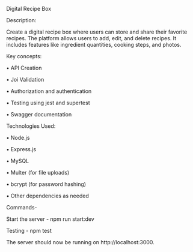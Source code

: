Digital Recipe Box

Description: 

Create a digital recipe box where users can store and share their favorite recipes. The platform allows users to add, edit, and delete recipes. It includes features like ingredient quantities, cooking steps, and photos.


Key concepts:

•	API Creation

•	Joi Validation

•	Authorization and authentication

•	Testing using jest and supertest

•	Swagger documentation


Technologies Used:

•	Node.js

•	Express.js

•	MySQL

•	Multer (for file uploads)

•	bcrypt (for password hashing)

•	Other dependencies as needed


Commands-

Start the server - npm run start:dev

Testing - npm test


The server should now be running on http://localhost:3000.
